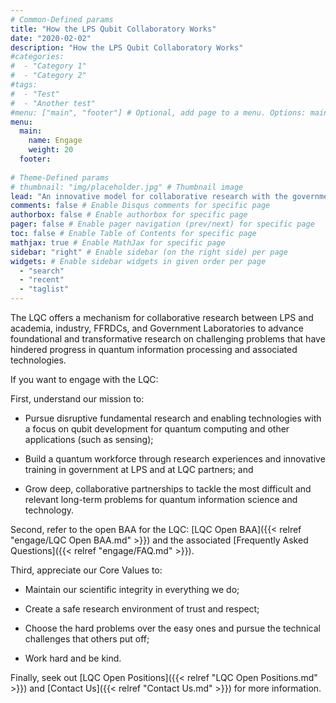```yaml
---
# Common-Defined params
title: "How the LPS Qubit Collaboratory Works"
date: "2020-02-02"
description: "How the LPS Qubit Collaboratory Works"
#categories:
#  - "Category 1"
#  - "Category 2"
#tags:
#  - "Test"
#  - "Another test"
#menu: ["main", "footer"] # Optional, add page to a menu. Options: main, side, footer
menu:
  main:
    name: Engage
    weight: 20
  footer:
  
# Theme-Defined params
# thumbnail: "img/placeholder.jpg" # Thumbnail image
lead: "An innovative model for collaborative research with the government." # Lead text
comments: false # Enable Disqus comments for specific page
authorbox: false # Enable authorbox for specific page
pager: false # Enable pager navigation (prev/next) for specific page
toc: false # Enable Table of Contents for specific page
mathjax: true # Enable MathJax for specific page
sidebar: "right" # Enable sidebar (on the right side) per page
widgets: # Enable sidebar widgets in given order per page
  - "search"
  - "recent"
  - "taglist"
---
```


The LQC offers a mechanism for collaborative research between LPS and academia, industry, FFRDCs, and Government Laboratories to advance foundational and transformative research on challenging problems that have hindered progress in quantum information processing and associated technologies. 

If you want to engage with the LQC:

First, understand our mission to: 

- Pursue disruptive fundamental research and enabling technologies with a focus on qubit development for quantum computing and other applications (such as sensing); 

- Build a quantum workforce through research experiences and innovative training in government at LPS and at LQC partners; and 

- Grow deep, collaborative partnerships to tackle the most difficult and relevant long-term problems for quantum information science and technology. 

Second, refer to the open BAA for the LQC: [LQC Open BAA]({{< relref "engage/LQC Open BAA.md" >}}) and the associated [Frequently Asked Questions]({{< relref "engage/FAQ.md" >}}).


Third, appreciate our Core Values to:

- Maintain our scientific integrity in everything we do;

- Create a safe research environment of trust and respect;

- Choose the hard problems over the easy ones and pursue the technical challenges that others put off;

- Work hard and be kind.

Finally, seek out [LQC Open Positions]({{< relref "LQC Open Positions.md" >}}) and [Contact Us]({{< relref "Contact Us.md" >}}) for more information.